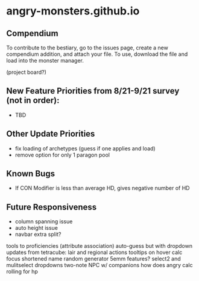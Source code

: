 # angry-monsters.github.io

## Compendium
To contribute to the bestiary, go to the issues page, create a new compendium addition, and attach your file. To use, download the file and load into the monster manager.

(project board?)

## New Feature Priorities from 8/21-9/21 survey (not in order):
- TBD

## Other Update Priorities
- fix loading of archetypes (guess if one applies and load)
- remove option for only 1 paragon pool

## Known Bugs
- If CON Modifier is less than average HD, gives negative number of HD

## Future Responsiveness
- column spanning issue
- auto height issue
- navbar extra split?



tools to proficiencies (attribute association) auto-guess but with dropdown
updates from tetracube: lair and regional actions
tooltips on hover
calc focus
shortened name
random generator
5emm features?
select2 and mulitselect dropdowns
two-note NPC w/ companions
how does angry calc rolling for hp
